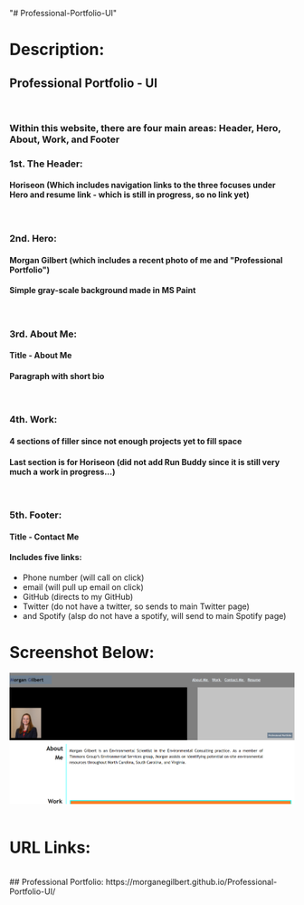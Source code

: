 "# Professional-Portfolio-UI" 
# Description:
## Professional Portfolio - UI
<br>

### Within this website, there are four main areas: Header, Hero, About, Work, and Footer 

### 1st. The Header:
#### Horiseon (Which includes navigation links to the three focuses under Hero and resume link - which is still in progress, so no link yet)
<br>

### 2nd. Hero:
#### Morgan Gilbert (which includes a recent photo of me and "Professional Portfolio")
#### Simple gray-scale background made in MS Paint
<br>

### 3rd. About Me:
#### Title - About Me
#### Paragraph with short bio
<br>

### 4th. Work:
#### 4 sections of filler since not enough projects yet to fill space
#### Last section is for Horiseon (did not add Run Buddy since it is still very much a work in progress...)
<br>

### 5th. Footer:
#### Title - Contact Me
#### Includes five links: 
* Phone number (will call on click)
* email (will pull up email on click)
* GitHub (directs to my GitHub)
* Twitter (do not have a twitter, so sends to main Twitter page)
* and Spotify (alsp do not have a spotify, will send to main Spotify page)

# Screenshot Below:
![Professional Portfolio Screenshot](./assets/images/demo.jpg "Professional Portfolio Screenshot")
<br>
<br>

# URL Links:
<br>
## Professional Portfolio: https://morganegilbert.github.io/Professional-Portfolio-UI/
